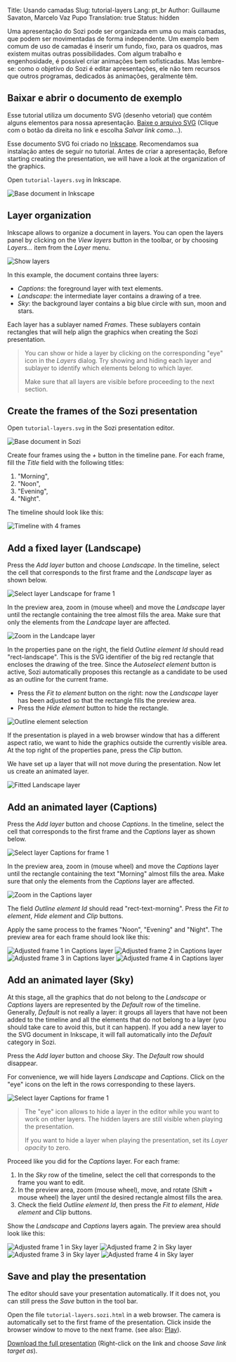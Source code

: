 Title: Usando camadas
Slug: tutorial-layers
Lang: pt_br
Author: Guillaume Savaton, Marcelo Vaz Pupo
Translation: true
Status: hidden

Uma apresentação do Sozi pode ser organizada em uma ou mais camadas, que podem ser movimentadas de forma independente.
Um exemplo bem comum de uso de camadas é inserir um fundo, fixo, para os quadros,
mas existem muitas outras possibilidades.
Com algum trabalho e engenhosidade, é possível criar animações bem sofisticadas.
Mas lembre-se: como o objetivo do Sozi é editar apresentações,
ele não tem recursos que outros programas, dedicados às animações, geralmente têm.

Baixar e abrir o documento de exemplo
-------------------------------------

Esse tutorial utiliza um documento SVG (desenho vetorial) que contém alguns elementos para nossa apresentação.
[Baixe o arquivo SVG](https://github.com/senshu/Sozi/raw/master/samples/tutorial-layers.svg)
(Clique com o botão da direita no link e escolha *Salvar link como...*).

Esse documento SVG foi criado no [Inkscape](https://inkscape.org).
Recomendamos sua instalação antes de seguir no tutorial.
Antes de criar a apresentação, Before starting creating the presentation, we will have a look at the organization
of the graphics.

Open `tutorial-layers.svg` in Inkscape.

![Base document in Inkscape](|filename|/images/tutorial-layers/sozi-layers-tutorial-screenshot-01.png)

Layer organization
------------------

Inkscape allows to organize a document in layers.
You can open the layers panel by clicking on the *View layers* button in the toolbar,
or by choosing *Layers&hellip;* item from the *Layer* menu.

![Show layers](|filename|/images/tutorial-layers/sozi-layers-tutorial-screenshot-02.png)

In this example, the document contains three layers:

* *Captions*: the foreground layer with text elements.
* *Landscape*: the intermediate layer contains a drawing of a tree.
* *Sky*: the background layer contains a big blue circle with sun, moon and stars.

Each layer has a sublayer named *Frames*. These sublayers contain rectangles
that will help align the graphics when creating the Sozi presentation.

> You can show or hide a layer by clicking on the corresponding "eye" icon in the *Layers* dialog.
> Try showing and hiding each layer and sublayer to identify which elements belong to which layer.
>
> Make sure that all layers are visible before proceeding to the next section.

Create the frames of the Sozi presentation
------------------------------------------

Open `tutorial-layers.svg` in the Sozi presentation editor.

![Base document in Sozi](|filename|/images/tutorial-layers/sozi-layers-tutorial-screenshot-03.png)

Create four frames using the *+* button in the timeline pane.
For each frame, fill the *Title* field with the following titles:

1. "Morning",
2. "Noon",
3. "Evening",
4. "Night".

The timeline should look like this:

![Timeline with 4 frames](|filename|/images/tutorial-layers/sozi-layers-tutorial-screenshot-04.png)

Add a fixed layer (Landscape)
-----------------------------

Press the *Add layer* button and choose *Landscape*.
In the timeline, select the cell that corresponds to the first frame and the
*Landscape* layer as shown below.

![Select layer Landscape for frame 1](|filename|/images/tutorial-layers/sozi-layers-tutorial-screenshot-05.png)

In the preview area, zoom in (mouse wheel) and move the *Landscape* layer
until the rectangle containing the tree almost fills the area.
Make sure that only the elements from the *Landcape* layer are affected.

![Zoom in the Landcape layer](|filename|/images/tutorial-layers/sozi-layers-tutorial-screenshot-06.png)

In the properties pane on the right, the field *Outline element Id* should read
"rect-landscape".
This is the SVG identifier of the big red rectangle that encloses the drawing of
the tree.
Since the *Autoselect element* button is active, Sozi automatically proposes this
rectangle as a candidate to be used as an outline for the current frame.

* Press the *Fit to element* button on the right: now the *Landscape* layer has been
  adjusted so that the rectangle fills the preview area.
* Press the *Hide element* button to hide the rectangle.

![Outline element selection](|filename|/images/tutorial-layers/sozi-layers-tutorial-screenshot-07.png)

If the presentation is played in a web browser window that has a different aspect
ratio, we want to hide the graphics outside the currently visible area.
At the top right of the properties pane, press the *Clip* button.

We have set up a layer that will not move during the presentation.
Now let us create an animated layer.

![Fitted Landscape layer](|filename|/images/tutorial-layers/sozi-layers-tutorial-screenshot-08.png)

Add an animated layer (Captions)
--------------------------------

Press the *Add layer* button and choose *Captions*.
In the timeline, select the cell that corresponds to the first frame and the
*Captions* layer as shown below.

![Select layer Captions for frame 1](|filename|/images/tutorial-layers/sozi-layers-tutorial-screenshot-09.png)

In the preview area, zoom in (mouse wheel) and move the *Captions* layer
until the rectangle containing the text "Morning" almost fills the area.
Make sure that only the elements from the *Captions* layer are affected.

![Zoom in the Captions layer](|filename|/images/tutorial-layers/sozi-layers-tutorial-screenshot-10.png)

The field *Outline element Id* should read "rect-text-morning".
Press the *Fit to element*, *Hide element* and *Clip* buttons.

Apply the same process to the frames "Noon", "Evening" and "Night".
The preview area for each frame should look like this:

![Adjusted frame 1 in Captions layer](|filename|/images/tutorial-layers/sozi-layers-tutorial-screenshot-11.png)
![Adjusted frame 2 in Captions layer](|filename|/images/tutorial-layers/sozi-layers-tutorial-screenshot-12.png)
![Adjusted frame 3 in Captions layer](|filename|/images/tutorial-layers/sozi-layers-tutorial-screenshot-13.png)
![Adjusted frame 4 in Captions layer](|filename|/images/tutorial-layers/sozi-layers-tutorial-screenshot-14.png)

Add an animated layer (Sky)
--------------------------------

At this stage, all the graphics that do not belong to the *Landscape* or *Captions* layers
are represented by the *Default* row of the timeline.
Generally, *Default* is not really a layer: it groups all layers that have not been added to the timeline
and all the elements that do not belong to a layer (you should take care to avoid this, but it can happen).
If you add a new layer to the SVG document in Inkscape, it will fall automatically into
the *Default* category in Sozi.

Press the *Add layer* button and choose *Sky*.
The *Default* row should disappear.

For convenience, we will hide layers *Landscape* and *Captions*.
Click on the "eye" icons on the left in the rows corresponding to these layers.

![Select layer Captions for frame 1](|filename|/images/tutorial-layers/sozi-layers-tutorial-screenshot-15.png)

> The "eye" icon allows to hide a layer in the editor while you want to work on other layers.
> The hidden layers are still visible when playing the presentation.
>
> If you want to hide a layer when playing the presentation, set its *Layer opacity*
> to zero.

Proceed like you did for the *Captions* layer.
For each frame:

1. In the *Sky* row of the timeline, select the cell that corresponds to the frame you want to edit.
2. In the preview area, zoom (mouse wheel), move, and rotate (Shift + mouse wheel) the layer until the desired rectangle almost fills the area.
3. Check the field *Outline element Id*, then press the *Fit to element*, *Hide element* and *Clip* buttons.

Show the *Landscape* and *Captions* layers again.
The preview area should look like this:

![Adjusted frame 1 in Sky layer](|filename|/images/tutorial-layers/sozi-layers-tutorial-screenshot-16.png)
![Adjusted frame 2 in Sky layer](|filename|/images/tutorial-layers/sozi-layers-tutorial-screenshot-17.png)
![Adjusted frame 3 in Sky layer](|filename|/images/tutorial-layers/sozi-layers-tutorial-screenshot-18.png)
![Adjusted frame 4 in Sky layer](|filename|/images/tutorial-layers/sozi-layers-tutorial-screenshot-19.png)

Save and play the presentation
------------------------------

The editor should save your presentation automatically.
If it does not, you can still press the *Save* button in the tool bar.

Open the file `tutorial-layers.sozi.html` in a web browser.
The camera is automatically set to the first frame of the presentation.
Click inside the browser window to move to the next frame.
(see also: [Play](|filename|play.md)).

[Download the full presentation](https://github.com/senshu/Sozi/raw/master/samples/tutorial-layers.sozi.html)
(Right-click on the link and choose *Save link target as*).
